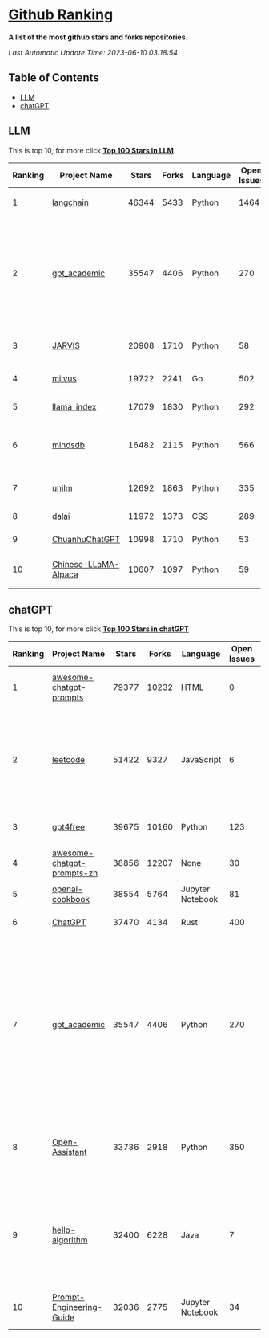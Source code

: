 [Github Ranking](./README.md)
==========

**A list of the most github stars and forks repositories.**

*Last Automatic Update Time: 2023-06-10 03:18:54*

## Table of Contents
 * [LLM](#LLM)
 * [chatGPT](#chatGPT)

## LLM

This is top 10, for more click **[Top 100 Stars in LLM](Top100/LLM.md)**

| Ranking | Project Name | Stars | Forks | Language | Open Issues | Description | Last Commit |
| ------- | ------------ | ----- | ----- | -------- | ----------- | ----------- | ----------- |
| 1 | [langchain](https://github.com/hwchase17/langchain) | 46344 | 5433 | Python | 1464 | ⚡ Building applications with LLMs through composability ⚡ | 2023-06-10T02:31:29Z |
| 2 | [gpt_academic](https://github.com/binary-husky/gpt_academic) | 35547 | 4406 | Python | 270 | 为ChatGPT/GLM提供图形交互界面，特别优化论文阅读润色体验，模块化设计支持自定义快捷按钮&函数插件，支持代码块表格显示，Tex公式双显示，支持Python和C++等项目剖析&自译解功能，PDF/LaTex论文翻译&总结功能，支持并行问询多种LLM模型，支持清华chatglm等本地模型。兼容复旦MOSS, llama, rwkv, 盘古, newbing, claude等 | 2023-06-08T13:29:19Z |
| 3 | [JARVIS](https://github.com/microsoft/JARVIS) | 20908 | 1710 | Python | 58 | JARVIS, a system to connect LLMs with ML community. Paper: https://arxiv.org/pdf/2303.17580.pdf | 2023-06-09T22:52:32Z |
| 4 | [milvus](https://github.com/milvus-io/milvus) | 19722 | 2241 | Go | 502 | A cloud-native vector database, storage for next generation AI applications | 2023-06-10T03:06:19Z |
| 5 | [llama_index](https://github.com/jerryjliu/llama_index) | 17079 | 1830 | Python | 292 | LlamaIndex (GPT Index) is a data framework for your LLM applications | 2023-06-09T22:52:07Z |
| 6 | [mindsdb](https://github.com/mindsdb/mindsdb) | 16482 | 2115 | Python | 566 | MindsDB is a Server for Artificial Intelligence Logic. Enabling developers to ship AI powered projects to production in a fast and scalable way.  | 2023-06-10T02:35:30Z |
| 7 | [unilm](https://github.com/microsoft/unilm) | 12692 | 1863 | Python | 335 | Large-scale Self-supervised Pre-training Across Tasks, Languages, and Modalities | 2023-06-09T02:30:51Z |
| 8 | [dalai](https://github.com/cocktailpeanut/dalai) | 11972 | 1373 | CSS | 289 | The simplest way to run LLaMA on your local machine | 2023-05-21T06:39:45Z |
| 9 | [ChuanhuChatGPT](https://github.com/GaiZhenbiao/ChuanhuChatGPT) | 10998 | 1710 | Python | 53 | GUI for ChatGPT API and many LLMs | 2023-06-03T09:31:13Z |
| 10 | [Chinese-LLaMA-Alpaca](https://github.com/ymcui/Chinese-LLaMA-Alpaca) | 10607 | 1097 | Python | 59 | 中文LLaMA&Alpaca大语言模型+本地CPU/GPU训练部署 (Chinese LLaMA & Alpaca LLMs) | 2023-06-10T02:33:39Z |


## chatGPT

This is top 10, for more click **[Top 100 Stars in chatGPT](Top100/chatGPT.md)**

| Ranking | Project Name | Stars | Forks | Language | Open Issues | Description | Last Commit |
| ------- | ------------ | ----- | ----- | -------- | ----------- | ----------- | ----------- |
| 1 | [awesome-chatgpt-prompts](https://github.com/f/awesome-chatgpt-prompts) | 79377 | 10232 | HTML | 0 | This repo includes ChatGPT prompt curation to use ChatGPT better. | 2023-06-05T22:18:30Z |
| 2 | [leetcode](https://github.com/azl397985856/leetcode) | 51422 | 9327 | JavaScript | 6 | 推荐免费ChatGPT网站：www.lintcode.com/chat-gpt?utm_source=tf-github-lucifer  LeetCode Solutions: A Record of My Problem Solving Journey.( leetcode题解，记录自己的leetcode解题之路。) | 2023-05-18T01:56:20Z |
| 3 | [gpt4free](https://github.com/xtekky/gpt4free) | 39675 | 10160 | Python | 123 | decentralising the Ai Industry, just some language model api's... | 2023-06-09T00:20:02Z |
| 4 | [awesome-chatgpt-prompts-zh](https://github.com/PlexPt/awesome-chatgpt-prompts-zh) | 38856 | 12207 | None | 30 | ChatGPT 中文调教指南。各种场景使用指南。学习怎么让它听你的话。 | 2023-05-29T02:42:37Z |
| 5 | [openai-cookbook](https://github.com/openai/openai-cookbook) | 38554 | 5764 | Jupyter Notebook | 81 | Examples and guides for using the OpenAI API | 2023-06-10T00:50:17Z |
| 6 | [ChatGPT](https://github.com/lencx/ChatGPT) | 37470 | 4134 | Rust | 400 | 🔮 ChatGPT Desktop Application (Mac, Windows and Linux) | 2023-06-01T16:21:16Z |
| 7 | [gpt_academic](https://github.com/binary-husky/gpt_academic) | 35547 | 4406 | Python | 270 | 为ChatGPT/GLM提供图形交互界面，特别优化论文阅读润色体验，模块化设计支持自定义快捷按钮&函数插件，支持代码块表格显示，Tex公式双显示，支持Python和C++等项目剖析&自译解功能，PDF/LaTex论文翻译&总结功能，支持并行问询多种LLM模型，支持清华chatglm等本地模型。兼容复旦MOSS, llama, rwkv, 盘古, newbing, claude等 | 2023-06-08T13:29:19Z |
| 8 | [Open-Assistant](https://github.com/LAION-AI/Open-Assistant) | 33736 | 2918 | Python | 350 | OpenAssistant is a chat-based assistant that understands tasks, can interact with third-party systems, and retrieve information dynamically to do so. | 2023-06-09T14:37:53Z |
| 9 | [hello-algorithm](https://github.com/geekxh/hello-algorithm) | 32400 | 6228 | Java | 7 | 🌍 针对小白的算法训练 \| 包括四部分：①.大厂面经 ②.力扣图解  ③.千本开源电子书 ④.百张技术思维导图（项目花了上百小时，希望可以点 star 支持，🌹感谢~）推荐免费ChatGPT使用网站 | 2023-05-29T03:11:34Z |
| 10 | [Prompt-Engineering-Guide](https://github.com/dair-ai/Prompt-Engineering-Guide) | 32036 | 2775 | Jupyter Notebook | 34 | 🐙 Guides, papers, lecture, notebooks and resources for prompt engineering | 2023-06-09T10:21:54Z |

